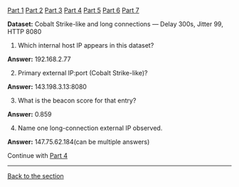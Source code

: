 [Part 1](/courseFiles/Section_05-networkingAndTelemetry/rita_lab/ritaLab1.md) [Part 2](/courseFiles/Section_05-networkingAndTelemetry/rita_lab/ritaLab2.md) [Part 3](/courseFiles/Section_05-networkingAndTelemetry/rita_lab/ritaLab3.md) [Part 4](/courseFiles/Section_05-networkingAndTelemetry/rita_lab/ritaLab4.md) [Part 5](/courseFiles/Section_05-networkingAndTelemetry/rita_lab/ritaLab5.md) [Part 6](/courseFiles/Section_05-networkingAndTelemetry/rita_lab/ritaLab6.md) [Part 7](/courseFiles/Section_05-networkingAndTelemetry/rita_lab/ritaLab7.md)



**Dataset:** Cobalt Strike-like and long connections — Delay 300s, Jitter 99, HTTP 8080

1. Which internal host IP appears in this dataset?

**Answer:** 192.168.2.77

2. Primary external IP\:port (Cobalt Strike-like)?

**Answer:** 143.198.3.13:8080

3. What is the beacon score for that entry?

**Answer:** 0.859

4. Name one long-connection external IP observed.

**Answer:** 147.75.62.184(can be multiple answers)



Continue with [Part 4](/courseFiles/Section_05-networkingAndTelemetry/rita_lab/ritaLab4.md)

---
[Back to the section](/courseFiles/Section_05-networkingAndTelemetry/networkingAndTelemetry.md)
